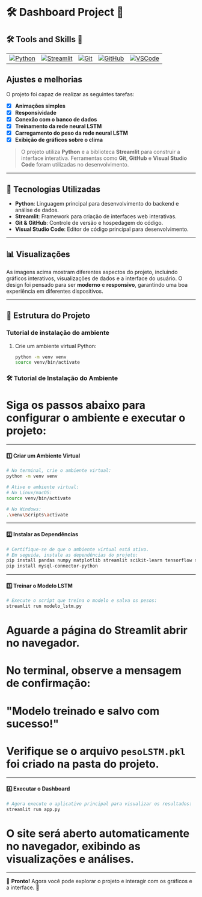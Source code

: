 # 🛠 Dashboard Project 🔗

## 🛠 Tools and Skills 🔗

<table>
  <tr>
    <td align="center">
      <a href="#"><img src="https://img.shields.io/badge/Python-3776AB.svg?style=for-the-badge&logo=Python&logoColor=white" alt="Python"></a>
    </td>
    <td align="center">
      <a href="https://streamlit.io/"><img src="https://img.shields.io/badge/Streamlit-FF4B4B.svg?style=for-the-badge&logo=Streamlit&logoColor=white" alt="Streamlit"></a>
    </td>
    <td align="center">
      <a href="#"><img src="https://img.shields.io/badge/Git-F05032.svg?style=for-the-badge&logo=Git&logoColor=white" alt="Git"></a>
    </td>
    <td align="center">
      <a href="#"><img src="https://img.shields.io/badge/GitHub-181717.svg?style=for-the-badge&logo=GitHub&logoColor=white" alt="GitHub"></a>
    </td>
    <td align="center">
      <a href="#"><img src="https://img.shields.io/badge/Visual%20Studio%20Code-007ACC.svg?style=for-the-badge&logo=Visual-Studio-Code&logoColor=white" alt="VSCode"></a>
    </td>
  </tr>
</table>


## Ajustes e melhorias

O projeto foi capaz de realizar as seguintes tarefas:

- [x] **Animações simples**  
- [x] **Responsividade**  
- [x] **Conexão com o banco de dados**  
- [x] **Treinamento da rede neural LSTM**  
- [x] **Carregamento do peso da rede neural LSTM**  
- [x] **Exibição de gráficos sobre o clima**  

> O projeto utiliza **Python** e a biblioteca **Streamlit** para construir a interface interativa. Ferramentas como **Git**, **GitHub** e **Visual Studio Code** foram utilizadas no desenvolvimento.

---

## 🚀 Tecnologias Utilizadas

- **Python**: Linguagem principal para desenvolvimento do backend e análise de dados.
- **Streamlit**: Framework para criação de interfaces web interativas.
- **Git & GitHub**: Controle de versão e hospedagem do código.
- **Visual Studio Code**: Editor de código principal para desenvolvimento.

---

## 📊 Visualizações

As imagens acima mostram diferentes aspectos do projeto, incluindo gráficos interativos, visualizações de dados e a interface do usuário. O design foi pensado para ser **moderno** e **responsivo**, garantindo uma boa experiência em diferentes dispositivos.

---

## 📂 Estrutura do Projeto

### Tutorial de instalação do ambiente

1. Crie um ambiente virtual Python:
   ```bash
   python -m venv venv
   source venv/bin/activate

### 🛠 Tutorial de Instalação do Ambiente

# Siga os passos abaixo para configurar o ambiente e executar o projeto:

---

#### 1️⃣ **Criar um Ambiente Virtual**

```bash
# No terminal, crie o ambiente virtual:
python -m venv venv

# Ative o ambiente virtual:
# No Linux/macOS:
source venv/bin/activate

# No Windows:
.\venv\Scripts\activate
```

---

#### 2️⃣ **Instalar as Dependências**

```bash
# Certifique-se de que o ambiente virtual está ativo.
# Em seguida, instale as dependências do projeto:
pip install pandas numpy matplotlib streamlit scikit-learn tensorflow sqlalchemy plotly
pip install mysql-connector-python
```

---

#### 3️⃣ **Treinar o Modelo LSTM**

```bash
# Execute o script que treina o modelo e salva os pesos:
streamlit run modelo_lstm.py
```

# Aguarde a página do Streamlit abrir no navegador.
# No terminal, observe a mensagem de confirmação:
# "Modelo treinado e salvo com sucesso!"

# Verifique se o arquivo `pesoLSTM.pkl` foi criado na pasta do projeto.

---

#### 4️⃣ **Executar o Dashboard**

```bash
# Agora execute o aplicativo principal para visualizar os resultados:
streamlit run app.py
```

# O site será aberto automaticamente no navegador, exibindo as visualizações e análises.

---

🎉 **Pronto!** Agora você pode explorar o projeto e interagir com os gráficos e a interface. 🚀
